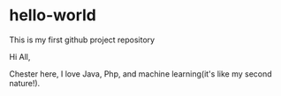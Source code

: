 # hello-world
This is my first github project repository

Hi All,

Chester here, I love Java, Php, and machine learning(it's like my second nature!). 
